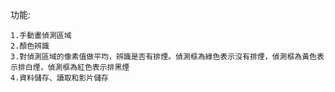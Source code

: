 功能:
    
    1.手動畫偵測區域
    2.顏色辨識
    3.對偵測區域的像素值做平均，辨識是否有排煙。偵測框為綠色表示沒有排煙，偵測框為黃色表示排白煙，偵測框為紅色表示排黑煙
    4.資料儲存、讀取和影片儲存

